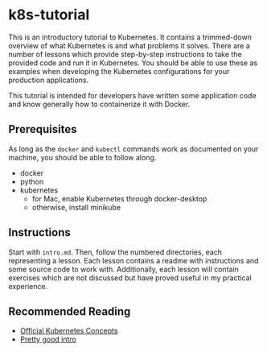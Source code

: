 # k8s-tutorial

This is an introductory tutorial to Kubernetes. It contains a trimmed-down overview of what Kubernetes is and what problems it solves. There are a number of lessons which provide step-by-step instructions to take the provided code and run it in Kubernetes. You should be able to use these as examples when developing the Kubernetes configurations for your production applications. 

This tutorial is intended for developers have written some application code and know generally how to containerize it with Docker.

## Prerequisites

As long as the `docker` and `kubectl` commands work as documented on your machine, you should be able to follow along. 

- docker
- python
- kubernetes
  - for Mac, enable Kubernetes through docker-desktop
  - otherwise, install minikube

## Instructions

Start with `intro.md`. Then, follow the numbered directories, each representing a lesson. Each lesson contains a readme with instructions and some source code to work with. Additionally, each lesson will contain exercises which are not discussed but have proved useful in my practical experience. 

## Recommended Reading

- [Official Kubernetes Concepts](https://kubernetes.io/docs/concepts/overview/what-is-kubernetes/)
- [Pretty good intro](https://www.bmc.com/blogs/what-is-kubernetes/)
